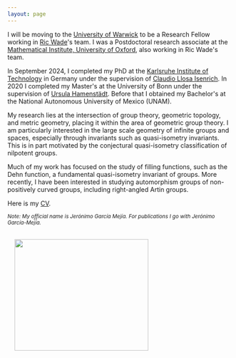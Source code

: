 ```yaml
---
layout: page  
---
```


I will be moving to the [University of Warwick](https://warwick.ac.uk/fac/sci/maths/) to be a Research Fellow working in [Ric Wade](https://warwick.ac.uk/fac/sci/maths/people/staff/Wade)'s team. I was a Postdoctoral research associate at the [Mathematical Institute, University of Oxford](https://www.maths.ox.ac.uk), also working in Ric Wade's team. 

In September 2024, I completed my PhD at the [Karlsruhe Institute of Technology](https://www.math.kit.edu/iag/) in Germany under the supervision of [Claudio Llosa Isenrich](https://www.math.kit.edu/user/llosa/index.html). In 2020 I completed my Master's at the University of Bonn under the supervision of [Ursula Hamenstädt](https://www.math.uni-bonn.de/people/ursula/). Before that I obtained my Bachelor's at the National Autonomous University of Mexico (UNAM).

My research lies at the intersection of group theory, geometric topology, and metric geometry, placing it within the area of geometric group theory. I am particularly interested in the large scale geometry of infinite groups and spaces, especially through invariants such as quasi-isometry invariants. This is in part motivated by the conjectural quasi-isometry classification of nilpotent groups.

Much of my work has focused on the study of filling functions, such as the Dehn function, a fundamental quasi-isometry invariant of groups. More recently, I have been interested in studying automorphism groups of non-positively curved groups, including right-angled Artin groups.

Here is my <a href="CV/CV_GarciaMejia.pdf">CV</a>.

<small><i>Note: My official name is Jerónimo García Mejía. For publications I go with Jerónimo García-Mejía. </i></small>

<img align="left" width="300" height="250" style="margin:16px;" src="IMG_4313.jpeg">

